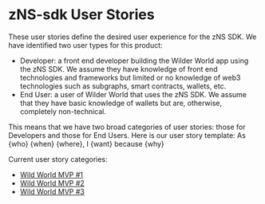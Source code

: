 # zNS-sdk User Stories

These user stories define the desired user experience for the zNS SDK. We have identified two user types for this product:

- Developer: a front end developer building the Wilder World app using the zNS SDK. We assume they have knowledge of front end technologies and frameworks but limited or no knowledge of web3 technologies such as subgraphs, smart contracts, wallets, etc.
- End User: a user of Wilder World that uses the zNS SDK. We assume that they have basic knowledge of wallets but are, otherwise, completely non-technical.

This means that we have two broad categories of user stories: those for Developers and those for End Users.
Here is our user story template:
As {who} {when} {where}, I {want} because {why}

Current user story categories:
- [Wild World MVP #1](wilderWorldMvp1.md)
- [Wild World MVP #2](wilderWorldMvp2.md)
- [Wild World MVP #3](wilderWorldMvp3.md)